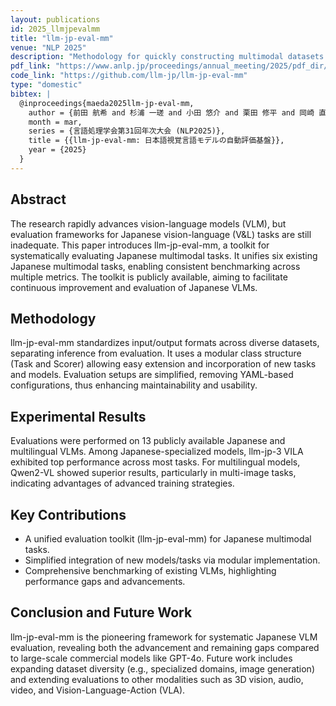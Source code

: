 ```yaml
---
layout: publications
id: 2025_llmjpevalmm
title: "llm-jp-eval-mm"
venue: "NLP 2025"
description: "Methodology for quickly constructing multimodal datasets tailored for Japanese vision-language models."
pdf_link: "https://www.anlp.jp/proceedings/annual_meeting/2025/pdf_dir/Q3-23.pdf"
code_link: "https://github.com/llm-jp/llm-jp-eval-mm"
type: "domestic"
bibtex: |
  @inproceedings{maeda2025llm-jp-eval-mm,
    author = {前田 航希 and 杉浦 一瑳 and 小田 悠介 and 栗田 修平 and 岡崎 直観},
    month = mar,
    series = {言語処理学会第31回年次大会 (NLP2025)},
    title = {{llm-jp-eval-mm: 日本語視覚言語モデルの自動評価基盤}},
    year = {2025}
  }
---
```


## Abstract

The research rapidly advances vision-language models (VLM), but evaluation frameworks for Japanese vision-language (V&L) tasks are still inadequate. This paper introduces llm-jp-eval-mm, a toolkit for systematically evaluating Japanese multimodal tasks. It unifies six existing Japanese multimodal tasks, enabling consistent benchmarking across multiple metrics. The toolkit is publicly available, aiming to facilitate continuous improvement and evaluation of Japanese VLMs.

## Methodology

llm-jp-eval-mm standardizes input/output formats across diverse datasets, separating inference from evaluation. It uses a modular class structure (Task and Scorer) allowing easy extension and incorporation of new tasks and models. Evaluation setups are simplified, removing YAML-based configurations, thus enhancing maintainability and usability.

## Experimental Results

Evaluations were performed on 13 publicly available Japanese and multilingual VLMs. Among Japanese-specialized models, llm-jp-3 VILA exhibited top performance across most tasks. For multilingual models, Qwen2-VL showed superior results, particularly in multi-image tasks, indicating advantages of advanced training strategies.

## Key Contributions

- A unified evaluation toolkit (llm-jp-eval-mm) for Japanese multimodal tasks.
- Simplified integration of new models/tasks via modular implementation.
- Comprehensive benchmarking of existing VLMs, highlighting performance gaps and advancements.

## Conclusion and Future Work

llm-jp-eval-mm is the pioneering framework for systematic Japanese VLM evaluation, revealing both the advancement and remaining gaps compared to large-scale commercial models like GPT-4o. Future work includes expanding dataset diversity (e.g., specialized domains, image generation) and extending evaluations to other modalities such as 3D vision, audio, video, and Vision-Language-Action (VLA).
